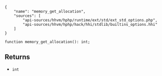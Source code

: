 ``` yamlmeta
{
    "name": "memory_get_allocation",
    "sources": [
        "api-sources/hhvm/hphp/runtime/ext/std/ext_std_options.php",
        "api-sources/hhvm/hphp/hack/hhi/stdlib/builtins_options.hhi"
    ]
}
```




``` Hack
function memory_get_allocation(): int;
```




## Returns




+ ` int `
<!-- HHAPIDOC -->
